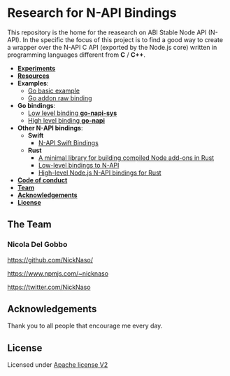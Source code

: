 # Research for N-API Bindings

This repository is the home for the reasearch on ABI Stable Node API (N-API). In the specific the focus of this project is to find a good way to create a wrapper over the N-API C API (exported by the Node.js core) written in programming languages different from **C** / **C++**.

* **[Experiments](/experiments)**
* **[Resources](/resources)**
* **Examples**:
  - [Go basic example](/go-example)
  - [Go addon raw binding](/go-addon-raw-binding)
* **Go bindings**:
  - [Low level binding **go-napi-sys**](https://github.com/napi-bindings/go-napi-sys)
  - [High level binding **go-napi**](https://github.com/napi-bindings/go-napi)
* **Other N-API bindings**:
  - **Swift**
    - [N-API Swift Bindings](https://github.com/LinusU/swift-napi-bindings)
  - **Rust**
    - [A minimal library for building compiled Node add-ons in Rust](https://github.com/Brooooooklyn/napi-rs)
    - [Low-level bindings to N-API](https://github.com/napi-rs/napi-sys)
    - [High-level Node.js N-API bindings for Rust ](https://github.com/napi-rs/napi)
* **[Code of conduct](CODE_OF_CONDUCT.md)**
* **[Team](#team)**
* **[Acknowledgements](#acknowledgements)**
* **[License](#license)**

<a name="team"></a>

## The Team

### Nicola Del Gobbo

<https://github.com/NickNaso/>

<https://www.npmjs.com/~nicknaso>

<https://twitter.com/NickNaso>

<a name="acknowledgements"></a>

## Acknowledgements

Thank you to all people that encourage me every day.

<a name="license"></a>

## License

Licensed under [Apache license V2](./LICENSE)
